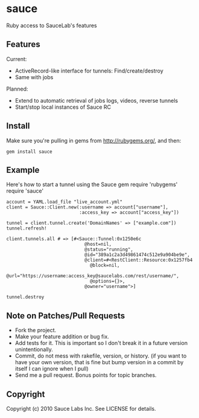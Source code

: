 sauce
=====

Ruby access to SauceLab's features

Features
--------
Current:

*   ActiveRecord-like interface for tunnels: Find/create/destroy
*   Same with jobs

Planned:

*   Extend to automatic retrieval of jobs logs, videos, reverse tunnels
*   Start/stop local instances of Sauce RC

Install
-------
Make sure you're pulling in gems from http://rubygems.org/, and then:

`gem install sauce`

Example
-------
Here's how to start a tunnel using the Sauce gem
    require 'rubygems'
    require 'sauce'
    
    account = YAML.load_file "live_account.yml"
    client = Sauce::Client.new(:username => account["username"],
                               :access_key => account["access_key"])

    tunnel = client.tunnel.create('DomainNames' => ["example.com"])
    tunnel.refresh!
    
    client.tunnels.all # => [#<Sauce::Tunnel:0x1250e6c
                                 @host=nil,
                                 @status="running",
                                 @id="389a1c2a3d49861474c512e9a904be9e",
                                 @client=#<RestClient::Resource:0x1257fb4
                                   @block=nil,
                                   @url="https://username:access_key@saucelabs.com/rest/username/",
                                   @options={}>,
                                 @owner="username">]

    tunnel.destroy

Note on Patches/Pull Requests
----------------------------- 
*   Fork the project.
*   Make your feature addition or bug fix.
*   Add tests for it. This is important so I don't break it in a future version unintentionally.
*   Commit, do not mess with rakefile, version, or history. (if you want to have your own version, that is fine but bump version in a commit by itself I can ignore when I pull)
*   Send me a pull request. Bonus points for topic branches.

Copyright
---------
Copyright (c) 2010 Sauce Labs Inc. See LICENSE for details.
